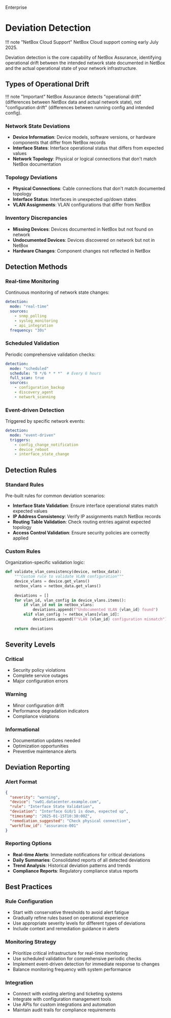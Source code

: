 <span class="pill pill-enterprise">Enterprise</span>

# Deviation Detection

!!! note "NetBox Cloud Support"
    NetBox Cloud support coming early July 2025.

Deviation detection is the core capability of NetBox Assurance, identifying operational drift between the intended network state documented in NetBox and the actual operational state of your network infrastructure.

## Types of Operational Drift

!!! note "Important"
    NetBox Assurance detects "operational drift" (differences between NetBox data and actual network state), not "configuration drift" (differences between running config and intended config).

### Network State Deviations
- **Device Information**: Device models, software versions, or hardware components that differ from NetBox records
- **Interface States**: Interface operational status that differs from expected values
- **Network Topology**: Physical or logical connections that don't match NetBox documentation

### Topology Deviations
- **Physical Connections**: Cable connections that don't match documented topology
- **Interface Status**: Interfaces in unexpected up/down states
- **VLAN Assignments**: VLAN configurations that differ from NetBox

### Inventory Discrepancies
- **Missing Devices**: Devices documented in NetBox but not found on network
- **Undocumented Devices**: Devices discovered on network but not in NetBox
- **Hardware Changes**: Component changes not reflected in NetBox

## Detection Methods

### Real-time Monitoring
Continuous monitoring of network state changes:

```yaml
detection:
  mode: "real-time"
  sources:
    - snmp_polling
    - syslog_monitoring
    - api_integration
  frequency: "30s"
```

### Scheduled Validation
Periodic comprehensive validation checks:

```yaml
detection:
  mode: "scheduled"
  schedule: "0 */6 * * *"  # Every 6 hours
  full_scan: true
  sources:
    - configuration_backup
    - discovery_agent
    - network_scanning
```

### Event-driven Detection
Triggered by specific network events:

```yaml
detection:
  mode: "event-driven"
  triggers:
    - config_change_notification
    - device_reboot
    - interface_state_change
```

## Detection Rules

### Standard Rules
Pre-built rules for common deviation scenarios:

- **Interface State Validation**: Ensure interface operational states match expected values
- **IP Address Consistency**: Verify IP assignments match NetBox records
- **Routing Table Validation**: Check routing entries against expected topology
- **Access Control Validation**: Ensure security policies are correctly applied

### Custom Rules
Organization-specific validation logic:

```python
def validate_vlan_consistency(device, netbox_data):
    """Custom rule to validate VLAN configuration"""
    device_vlans = device.get_vlans()
    netbox_vlans = netbox_data.get_vlans()
    
    deviations = []
    for vlan_id, vlan_config in device_vlans.items():
        if vlan_id not in netbox_vlans:
            deviations.append(f"Undocumented VLAN {vlan_id} found")
        elif vlan_config != netbox_vlans[vlan_id]:
            deviations.append(f"VLAN {vlan_id} configuration mismatch")
    
    return deviations
```

## Severity Levels

### Critical
- Security policy violations
- Complete service outages
- Major configuration errors

### Warning
- Minor configuration drift
- Performance degradation indicators
- Compliance violations

### Informational
- Documentation updates needed
- Optimization opportunities
- Preventive maintenance alerts

## Deviation Reporting

### Alert Format
```json
{
  "severity": "warning",
  "device": "sw01.datacenter.example.com",
  "rule": "Interface State Validation",
  "deviation": "Interface Gi0/1 is down, expected up",
  "timestamp": "2025-01-15T10:30:00Z",
  "remediation_suggested": "Check physical connection",
  "workflow_id": "assurance-001"
}
```

### Reporting Options
- **Real-time Alerts**: Immediate notifications for critical deviations
- **Daily Summaries**: Consolidated reports of all detected deviations
- **Trend Analysis**: Historical deviation patterns and trends
- **Compliance Reports**: Regulatory compliance status reports

## Best Practices

### Rule Configuration
- Start with conservative thresholds to avoid alert fatigue
- Gradually refine rules based on operational experience
- Use appropriate severity levels for different types of deviations
- Include context and remediation guidance in alerts

### Monitoring Strategy
- Prioritize critical infrastructure for real-time monitoring
- Use scheduled validation for comprehensive periodic checks
- Implement event-driven detection for immediate response to changes
- Balance monitoring frequency with system performance

### Integration
- Connect with existing alerting and ticketing systems
- Integrate with configuration management tools
- Use APIs for custom integrations and automation
- Maintain audit trails for compliance requirements 